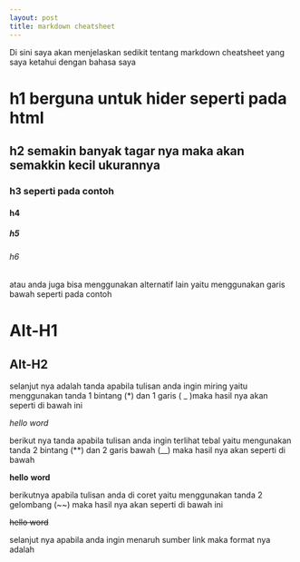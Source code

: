 ```yaml
---
layout: post
title: markdown cheatsheet
---
```


Di sini saya akan menjelaskan sedikit tentang markdown cheatsheet yang saya ketahui dengan bahasa saya


# h1 berguna untuk hider seperti pada html 
## h2 semakin banyak tagar nya maka akan semakkin kecil ukurannya
### h3 seperti pada contoh 
#### h4
##### h5
###### h6
atau anda juga bisa menggunakan alternatif lain yaitu menggunakan garis bawah seperti pada contoh

Alt-H1
======

Alt-H2
------

selanjut nya adalah tanda apabila tulisan anda ingin miring yaitu menggunakan tanda 1 bintang (*) dan 1 garis ( _ )maka hasil nya akan seperti di bawah ini

*hello* _word_

berikut nya tanda apabila tulisan anda ingin terlihat tebal yaitu mengunakan tanda 2 bintang (**) dan 2 garis bawah (__) maka hasil nya akan seperti di bawah

**hello** __word__ 

berikutnya apabila tulisan anda di coret yaitu menggunakan tanda 2 gelombang (~~) maka hasil nya akan seperti di bawah ini

~~hello word~~

selanjut nya apabila anda ingin menaruh sumber link maka format nya adalah 





